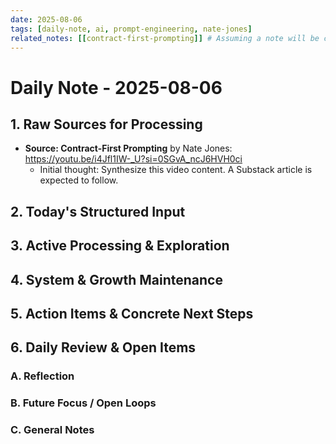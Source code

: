 ```yaml
---
date: 2025-08-06
tags: [daily-note, ai, prompt-engineering, nate-jones]
related_notes: [[contract-first-prompting]] # Assuming a note will be created for this content
---
```

# Daily Note - 2025-08-06

## 1. Raw Sources for Processing

*   **Source: Contract-First Prompting** by Nate Jones: https://youtu.be/i4Jfl1IW-_U?si=0SGvA_ncJ6HVH0ci
    *   Initial thought: Synthesize this video content. A Substack article is expected to follow.

## 2. Today's Structured Input

## 3. Active Processing & Exploration

## 4. System & Growth Maintenance

## 5. Action Items & Concrete Next Steps

## 6. Daily Review & Open Items

### A. Reflection

### B. Future Focus / Open Loops

### C. General Notes